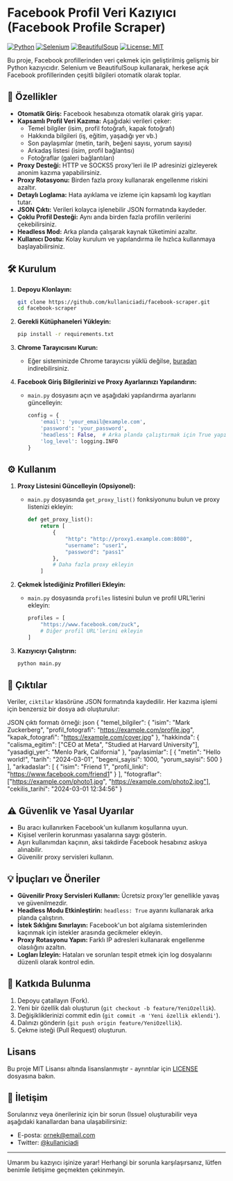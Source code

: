 # Facebook Profil Veri Kazıyıcı (Facebook Profile Scraper)

[![Python](https://img.shields.io/badge/python-3.7+-blue.svg)](https://www.python.org/downloads/)
[![Selenium](https://img.shields.io/badge/selenium-4.0+-brightgreen)](https://www.selenium.dev/)
[![BeautifulSoup](https://img.shields.io/badge/beautifulsoup4-4.9+-yellow)](https://www.crummy.com/software/BeautifulSoup/bs4/doc/)
[![License: MIT](https://img.shields.io/badge/License-MIT-green.svg)](https://opensource.org/licenses/MIT)

Bu proje, Facebook profillerinden veri çekmek için geliştirilmiş gelişmiş bir Python kazıyıcıdır. Selenium ve BeautifulSoup kullanarak, herkese açık Facebook profillerinden çeşitli bilgileri otomatik olarak toplar.

## 🌟 Özellikler

- **Otomatik Giriş:** Facebook hesabınıza otomatik olarak giriş yapar.
- **Kapsamlı Profil Veri Kazıma:** Aşağıdaki verileri çeker:
    - Temel bilgiler (isim, profil fotoğrafı, kapak fotoğrafı)
    - Hakkında bilgileri (iş, eğitim, yaşadığı yer vb.)
    - Son paylaşımlar (metin, tarih, beğeni sayısı, yorum sayısı)
    - Arkadaş listesi (isim, profil bağlantısı)
    - Fotoğraflar (galeri bağlantıları)
- **Proxy Desteği:** HTTP ve SOCKS5 proxy'leri ile IP adresinizi gizleyerek anonim kazıma yapabilirsiniz.
- **Proxy Rotasyonu:** Birden fazla proxy kullanarak engellenme riskini azaltır.
- **Detaylı Loglama:** Hata ayıklama ve izleme için kapsamlı log kayıtları tutar.
- **JSON Çıktı:** Verileri kolayca işlenebilir JSON formatında kaydeder.
- **Çoklu Profil Desteği:** Aynı anda birden fazla profilin verilerini çekebilirsiniz.
- **Headless Mod:** Arka planda çalışarak kaynak tüketimini azaltır.
- **Kullanıcı Dostu:** Kolay kurulum ve yapılandırma ile hızlıca kullanmaya başlayabilirsiniz.

## 🛠️ Kurulum

1.  **Depoyu Klonlayın:**

    ```bash
    git clone https://github.com/kullaniciadi/facebook-scraper.git
    cd facebook-scraper
    ```

2.  **Gerekli Kütüphaneleri Yükleyin:**

    ```bash
    pip install -r requirements.txt
    ```

3.  **Chrome Tarayıcısını Kurun:**

    -   Eğer sisteminizde Chrome tarayıcısı yüklü değilse, [buradan](https://www.google.com/chrome/) indirebilirsiniz.

4.  **Facebook Giriş Bilgilerinizi ve Proxy Ayarlarınızı Yapılandırın:**

    -   `main.py` dosyasını açın ve aşağıdaki yapılandırma ayarlarını güncelleyin:

        ```python
        config = {
            'email': 'your_email@example.com',
            'password': 'your_password',
            'headless': False,  # Arka planda çalıştırmak için True yapın
            'log_level': logging.INFO
        }
        ```

## ⚙️ Kullanım

1.  **Proxy Listesini Güncelleyin (Opsiyonel):**

    -   `main.py` dosyasında `get_proxy_list()` fonksiyonunu bulun ve proxy listenizi ekleyin:

        ```python
        def get_proxy_list():
            return [
                {
                    "http": "http://proxy1.example.com:8080",
                    "username": "user1",
                    "password": "pass1"
                },
                # Daha fazla proxy ekleyin
            ]
        ```

2.  **Çekmek İstediğiniz Profilleri Ekleyin:**

    -   `main.py` dosyasında `profiles` listesini bulun ve profil URL'lerini ekleyin:

        ```python
        profiles = [
            "https://www.facebook.com/zuck",
            # Diğer profil URL'lerini ekleyin
        ]
        ```

3.  **Kazıyıcıyı Çalıştırın:**

    ```bash
    python main.py
    ```

## 📂 Çıktılar

Veriler, `ciktilar` klasörüne JSON formatında kaydedilir. Her kazıma işlemi için benzersiz bir dosya adı oluşturulur:

JSON çıktı formatı örneği:
json
{
"temel_bilgiler": {
"isim": "Mark Zuckerberg",
"profil_fotografi": "https://example.com/profile.jpg",
"kapak_fotografi": "https://example.com/cover.jpg"
},
"hakkinda": {
"calisma_egitim": ["CEO at Meta", "Studied at Harvard University"],
"yasadigi_yer": "Menlo Park, California"
},
"paylasimlar": [
{
"metin": "Hello world!",
"tarih": "2024-03-01",
"begeni_sayisi": 1000,
"yorum_sayisi": 500
}
],
"arkadaslar": [
{
"isim": "Friend 1",
"profil_linki": "https://www.facebook.com/friend1"
}
],
"fotograflar": ["https://example.com/photo1.jpg", "https://example.com/photo2.jpg"],
"cekilis_tarihi": "2024-03-01 12:34:56"
}


## ⚠️ Güvenlik ve Yasal Uyarılar

-   Bu aracı kullanırken Facebook'un kullanım koşullarına uyun.
-   Kişisel verilerin korunması yasalarına saygı gösterin.
-   Aşırı kullanımdan kaçının, aksi takdirde Facebook hesabınız askıya alınabilir.
-   Güvenilir proxy servisleri kullanın.

## 💡 İpuçları ve Öneriler

-   **Güvenilir Proxy Servisleri Kullanın:** Ücretsiz proxy'ler genellikle yavaş ve güvenilmezdir.
-   **Headless Modu Etkinleştirin:** `headless: True` ayarını kullanarak arka planda çalıştırın.
-   **İstek Sıklığını Sınırlayın:** Facebook'un bot algılama sistemlerinden kaçınmak için istekler arasında gecikmeler ekleyin.
-   **Proxy Rotasyonu Yapın:** Farklı IP adresleri kullanarak engellenme olasılığını azaltın.
-   **Logları İzleyin:** Hataları ve sorunları tespit etmek için log dosyalarını düzenli olarak kontrol edin.

## 🤝 Katkıda Bulunma

1.  Depoyu çatallayın (Fork).
2.  Yeni bir özellik dalı oluşturun (`git checkout -b feature/YeniOzellik`).
3.  Değişikliklerinizi commit edin (`git commit -m 'Yeni özellik eklendi'`).
4.  Dalınızı gönderin (`git push origin feature/YeniOzellik`).
5.  Çekme isteği (Pull Request) oluşturun.

##  Lisans

Bu proje MIT Lisansı altında lisanslanmıştır - ayrıntılar için [LICENSE](LICENSE) dosyasına bakın.

## 📧 İletişim

Sorularınız veya önerileriniz için bir sorun (Issue) oluşturabilir veya aşağıdaki kanallardan bana ulaşabilirsiniz:

-   E-posta: ornek@email.com
-   Twitter: [@kullaniciadi](https://twitter.com/kullaniciadi)

---

Umarım bu kazıyıcı işinize yarar! Herhangi bir sorunla karşılaşırsanız, lütfen benimle iletişime geçmekten çekinmeyin.